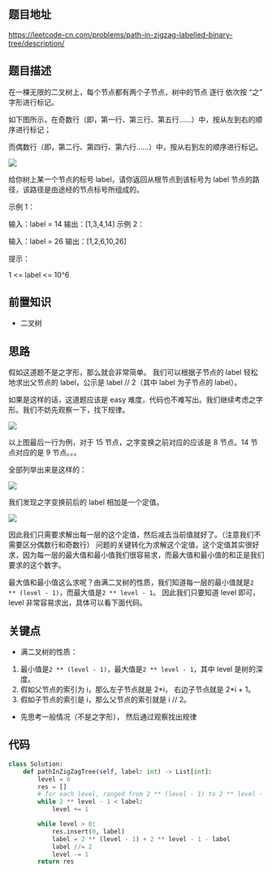 ## 题目地址

https://leetcode-cn.com/problems/path-in-zigzag-labelled-binary-tree/description/

## 题目描述

在一棵无限的二叉树上，每个节点都有两个子节点，树中的节点 逐行 依次按 “之” 字形进行标记。

如下图所示，在奇数行（即，第一行、第三行、第五行……）中，按从左到右的顺序进行标记；

而偶数行（即，第二行、第四行、第六行……）中，按从右到左的顺序进行标记。

![](https://tva1.sinaimg.cn/large/006tNbRwgy1gaihhb1ysbj310p0gu3zx.jpg)

给你树上某一个节点的标号 label，请你返回从根节点到该标号为 label 节点的路径，该路径是由途经的节点标号所组成的。

示例 1：

输入：label = 14
输出：[1,3,4,14]
示例 2：

输入：label = 26
输出：[1,2,6,10,26]

提示：

1 <= label <= 10^6

## 前置知识

- 二叉树

## 思路

假如这道题不是之字形，那么就会非常简单。 我们可以根据子节点的 label 轻松地求出父节点的 label，公示是 label // 2（其中 label 为子节点的 label）。

如果是这样的话，这道题应该是 easy 难度，代码也不难写出。我们继续考虑之字形。我们不妨先观察一下，找下规律。

![](https://tva1.sinaimg.cn/large/006tNbRwly1gaihn0ktanj30lu093gme.jpg)

以上图最后一行为例，对于 15 节点，之字变换之前对应的应该是 8 节点。14 节点对应的是 9 节点。。。

全部列举出来是这样的：

![](https://tva1.sinaimg.cn/large/006tNbRwly1gaihota82cj30mk0b6wfp.jpg)

我们发现之字变换前后的 label 相加是一个定值。

![](https://tva1.sinaimg.cn/large/006tNbRwly1gaihpnlpicj309b08dmxl.jpg)

因此我们只需要求解出每一层的这个定值，然后减去当前值就好了。（注意我们不需要区分偶数行和奇数行）
问题的关键转化为求解这个定值，这个定值其实很好求，因为每一层的最大值和最小值我们很容易求，而最大值和最小值的和正是我们要求的这个数字。

最大值和最小值这么求呢？由满二叉树的性质，我们知道每一层的最小值就是`2 ** (level - 1)`，而最大值是`2 ** level - 1`。 因此我们只要知道 level 即可，level 非常容易求出，具体可以看下面代码。

## 关键点

- 满二叉树的性质：

1. 最小值是`2 ** (level - 1)`，最大值是`2 ** level - 1`，其中 level 是树的深度。
2. 假如父节点的索引为 i，那么左子节点就是 2\*i， 右边子节点就是 2\*i + 1。
3. 假如子节点的索引是 i，那么父节点的索引就是 i // 2。

- 先思考一般情况（不是之字形）， 然后通过观察找出规律

## 代码

```python
class Solution:
    def pathInZigZagTree(self, label: int) -> List[int]:
        level = 0
        res = []
        # for each level, ranged from 2 ** (level - 1) to 2 ** level - 1
        while 2 ** level - 1 < label:
            level += 1

        while level > 0:
            res.insert(0, label)
            label = 2 ** (level - 1) + 2 ** level - 1 - label
            label //= 2
            level -= 1
        return res
```
